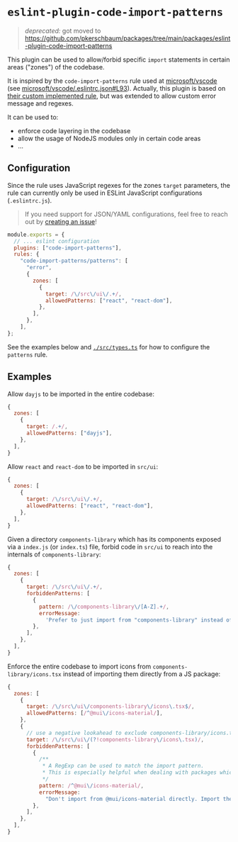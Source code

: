 # `eslint-plugin-code-import-patterns`

> _deprecated:_ got moved to <https://github.com/pkerschbaum/packages/tree/main/packages/eslint-plugin-code-import-patterns>

This plugin can be used to allow/forbid specific `import` statements in certain areas ("zones") of the codebase.

It is inspired by the `code-import-patterns` rule used at [microsoft/vscode](https://github.com/microsoft/vscode) (see [microsoft/vscode/.eslintrc.json#L93](https://github.com/microsoft/vscode/blob/31dfab2f7c5f72b163cf2c012d15bbea5550779a/.eslintrc.json#L93)). Actually, this plugin is based on [their custom implemented rule](https://github.com/microsoft/vscode/blob/d7f4200ec34f2aaa779113e408a63d5553727af7/build/lib/eslint/code-import-patterns.ts), but was extended to allow custom error message and regexes.

It can be used to:

- enforce code layering in the codebase
- allow the usage of NodeJS modules only in certain code areas
- ...

## Configuration

Since the rule uses JavaScript regexes for the zones `target` parameters, the rule can currently only be used in ESLint JavaScript configurations (`.eslintrc.js`).

> If you need support for JSON/YAML configurations, feel free to reach out by [creating an issue](https://github.com/pkerschbaum/eslint-plugin-code-import-patterns/issues)!

```javascript
module.exports = {
  // ... eslint configuration
  plugins: ["code-import-patterns"],
  rules: {
    "code-import-patterns/patterns": [
      "error",
      {
        zones: [
          {
            target: /\/src\/ui\/.+/,
            allowedPatterns: ["react", "react-dom"],
          },
        ],
      },
    ],
};
```

See the examples below and [`./src/types.ts`](./src/types.ts) for how to configure the `patterns` rule.

## Examples

Allow `dayjs` to be imported in the entire codebase:

```javascript
{
  zones: [
    {
      target: /.+/,
      allowedPatterns: ["dayjs"],
    },
  ],
}
```

Allow `react` and `react-dom` to be imported in `src/ui`:

```javascript
{
  zones: [
    {
      target: /\/src\/ui\/.+/,
      allowedPatterns: ["react", "react-dom"],
    },
  ],
}
```

Given a directory `components-library` which has its components exposed via a `index.js` (or `index.ts`) file, forbid code in `src/ui` to reach into the internals of `components-library`:

```javascript
{
  zones: [
    {
      target: /\/src\/ui\/.+/,
      forbiddenPatterns: [
        {
          pattern: /\/components-library\/[A-Z].+/,
          errorMessage:
            'Prefer to just import from "components-library" instead of reaching for the component files.',
        },
      ],
    },
  ],
}
```

Enforce the entire codebase to import icons from `components-library/icons.tsx` instead of importing them directly from a JS package:

```javascript
{
  zones: [
    {
      target: /\/src\/ui\/components-library\/icons\.tsx$/,
      allowedPatterns: [/^@mui\/icons-material/],
    },
    {
      // use a negative lookahead to exclude components-library/icons.tsx from this zone
      target: /\/src\/ui\/(?!components-library\/icons\.tsx)/,
      forbiddenPatterns: [
        {
          /**
           * A RegExp can be used to match the import pattern.
           * This is especially helpful when dealing with packages which have a slash in their package name (scoped packages).
           */
          pattern: /^@mui\/icons-material/,
          errorMessage:
            "Don't import from @mui/icons-material directly. Import the icon from component-library/icons.tsx instead. If the icon in question is not present in icons.tsx yet, add the icon there. (putting all icons in icons.tsx makes it easier to modify them in the future)",
        },
      ],
    },
  ],
}
```
